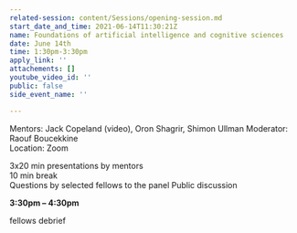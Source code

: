 ```yaml
---
related-session: content/Sessions/opening-session.md
start_date_and_time: 2021-06-14T11:30:21Z
name: Foundations of artificial intelligence and cognitive sciences
date: June 14th
time: 1:30pm-3:30pm
apply_link: ''
attachements: []
youtube_video_id: ''
public: false
side_event_name: ''

---
```

Mentors: Jack Copeland (video), Oron Shagrir, Shimon Ullman Moderator: Raouf Boucekkine  
Location: Zoom

3x20 min presentations by mentors  
10 min break  
Questions by selected fellows to the panel                                     Public discussion

**3:30pm – 4:30pm**

fellows debrief